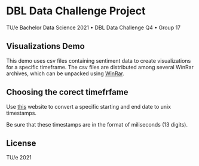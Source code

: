 # DBL Data Challenge Project
TU/e Bachelor Data Science 2021 • DBL Data Challenge Q4 • Group 17

## Visualizations Demo
This demo uses csv files containing sentiment data to create visualizations for a specific timeframe.
The csv files are distributed among several WinRar archives, which can be unpacked using [WinRar](https://www.win-rar.com/start.html?&L=16).

## Choosing the corect timefrfame
Use [this](https://www.unixtimestamp.com/index.php) website to convert a specific starting and end date to unix timestamps.

Be sure that these timestamps are in the format of miliseconds (13 digits).

## License

TU/e 2021
